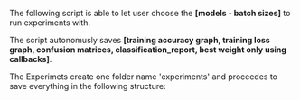 The following script is able to let user choose the **[models - batch sizes]** to run experiments with.<br>

The script autonomusly saves **[training accuracy graph, training loss graph, confusion matrices, classification_report, best weight only using callbacks]**. <br>

The Experimets create one folder name 'experiments' and proceedes to save everything in the following structure:
